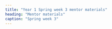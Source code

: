 ```yaml
---
title: "Year 1 Spring week 3 mentor materials"
heading: "Mentor materials"
caption: "Spring week 3"
---
```

